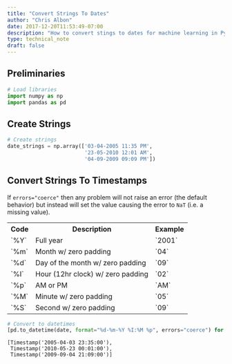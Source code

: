 ```yaml
---
title: "Convert Strings To Dates"
author: "Chris Albon"
date: 2017-12-20T11:53:49-07:00
description: "How to convert stings to dates for machine learning in Python."
type: technical_note
draft: false
---
```

## Preliminaries


```python
# Load libraries
import numpy as np
import pandas as pd
```

## Create Strings


```python
# Create strings
date_strings = np.array(['03-04-2005 11:35 PM',
                         '23-05-2010 12:01 AM',
                         '04-09-2009 09:09 PM'])
```

## Convert Strings To Timestamps

If `errors="coerce"` then any problem will not raise an error (the default behavior) but instead will set the value causing the error to `NaT` (i.e. a missing value).

<table>
  <tr>
    <th>Code</th>
    <th>Description</th>
    <th>Example</th>
  </tr>
  <tr>
    <td>`%Y`</td>
    <td>Full year</td>
    <td>`2001`</td>
  </tr>
   <tr>
    <td>`%m`</td>
    <td>Month w/ zero padding</td>
    <td>`04`</td>
  </tr>
   <tr>
    <td>`%d`</td>
    <td>Day of the month w/ zero padding</td>
    <td>`09`</td>
  </tr>
  <tr>
    <td>`%I`</td>
    <td>Hour (12hr clock) w/ zero padding</td>
    <td>`02`</td>
  </tr>
  <tr>
    <td>`%p`</td>
    <td>AM or PM</td>
    <td>`AM`</td>
  </tr>
  <tr>
    <td>`%M`</td>
    <td>Minute w/ zero padding</td>
    <td>`05`</td>
  </tr>
  <tr>
    <td>`%S`</td>
    <td>Second w/ zero padding</td>
    <td>`09`</td>
  </tr>
</table>


```python
# Convert to datetimes
[pd.to_datetime(date, format="%d-%m-%Y %I:%M %p", errors="coerce") for date in date_strings]
```




    [Timestamp('2005-04-03 23:35:00'),
     Timestamp('2010-05-23 00:01:00'),
     Timestamp('2009-09-04 21:09:00')]


